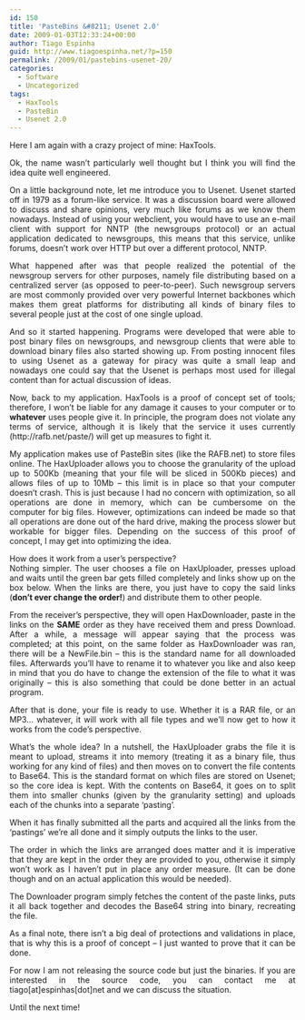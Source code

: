 ```yaml
---
id: 150
title: 'PasteBins &#8211; Usenet 2.0'
date: 2009-01-03T12:33:24+00:00
author: Tiago Espinha
guid: http://www.tiagoespinha.net/?p=150
permalink: /2009/01/pastebins-usenet-20/
categories:
  - Software
  - Uncategorized
tags:
  - HaxTools
  - PasteBin
  - Usenet 2.0
---
```

<p style="text-align: justify;">
  Here I am again with a crazy project of mine: HaxTools.
</p>

<p style="text-align: justify;">
  Ok, the name wasn&#8217;t particularly well thought but I think you will find the idea quite well engineered.
</p>

<p style="text-align: justify;">
  On a little background note, let me introduce you to Usenet. Usenet started off in 1979 as a forum-like service. It was a discussion board were allowed to discuss and share opinions, very much like forums as we know them nowadays. Instead of using your webclient, you would have to use an e-mail client with support for NNTP (the newsgroups protocol) or an actual application dedicated to newsgroups, this means that this service, unlike forums, doesn&#8217;t work over HTTP but over a different protocol, NNTP.
</p>

<p style="text-align: justify;">
  What happened after was that people realized the potential of the newsgroup servers for other purposes, namely file distributing based on a centralized server (as opposed to peer-to-peer). Such newsgroup servers are most commonly provided over very powerful Internet backbones which makes them great platforms for distributing all kinds of binary files to several people just at the cost of one single upload.
</p>

<p style="text-align: justify;">
  And so it started happening. Programs were developed that were able to post binary files on newsgroups, and newsgroup clients that were able to download binary files also started showing up. From posting innocent files to using Usenet as a gateway for piracy was quite a small leap and nowadays one could say that the Usenet is perhaps most used for illegal content than for actual discussion of ideas.
</p>

<p style="text-align: justify;">
  Now, back to my application. HaxTools is a proof of concept set of tools; therefore, I won&#8217;t be liable for any damage it causes to your computer or to <strong>whatever</strong> uses people give it. In principle, the program does not violate any terms of service, although it is likely that the service it uses currently (http://rafb.net/paste/) will get up measures to fight it.
</p>

<p style="text-align: justify;">
  My application makes use of PasteBin sites (like the RAFB.net) to store files online. The HaxUploader allows you to choose the granularity of the upload up to 500Kb (meaning that your file will be sliced in 500Kb pieces) and allows files of up to 10Mb &#8211; this limit is in place so that your computer doesn&#8217;t crash. This is just because I had no concern with optimization, so all operations are done in memory, which can be cumbersome on the computer for big files. However, optimizations can indeed be made so that all operations are done out of the hard drive, making the process slower but workable for bigger files. Depending on the success of this proof of concept, I may get into optimizing the idea.
</p>

<p style="text-align: justify;">
  How does it work from a user&#8217;s perspective?<br /> Nothing simpler. The user chooses a file on HaxUploader, presses upload and waits until the green bar gets filled completely and links show up on the box below. When the links are there, you just have to copy the said links (<strong>don&#8217;t ever change the order!</strong>) and distribute them to other people.
</p>

<p style="text-align: justify;">
  From the receiver&#8217;s perspective, they will open HaxDownloader, paste in the links on the <strong>SAME</strong> order as they have received them and press Download. After a while, a message will appear saying that the process was completed; at this point, on the same folder as HaxDownloader was ran, there will be a NewFile.bin &#8211; this is the standard name for all downloaded files. Afterwards you&#8217;ll have to rename it to whatever you like and also keep in mind that you do have to change the extension of the file to what it was originally &#8211; this is also something that could be done better in an actual program.
</p>

<p style="text-align: justify;">
  After that is done, your file is ready to use. Whether it is a RAR file, or an MP3&#8230; whatever, it will work with all file types and we&#8217;ll now get to how it works from the code&#8217;s perspective.
</p>

<p style="text-align: justify;">
  What&#8217;s the whole idea? In a nutshell, the HaxUploader grabs the file it is meant to upload, streams it into memory (treating it as a binary file, thus working for any kind of files) and then moves on to convert the file contents to Base64. This is the standard format on which files are stored on Usenet; so the core idea is kept. With the contents on Base64, it goes on to split them into smaller chunks (given by the granularity setting) and uploads each of the chunks into a separate &#8216;pasting&#8217;.
</p>

<p style="text-align: justify;">
  When it has finally submitted all the parts and acquired all the links from the &#8216;pastings&#8217; we&#8217;re all done and it simply outputs the links to the user.
</p>

<p style="text-align: justify;">
  The order in which the links are arranged does matter and it is imperative that they are kept in the order they are provided to you, otherwise it simply won&#8217;t work as I haven&#8217;t put in place any order measure. (It can be done though and on an actual application this would be needed).
</p>

<p style="text-align: justify;">
  The Downloader program simply fetches the content of the paste links, puts it all back together and decodes the Base64 string into binary, recreating the file.
</p>

<p style="text-align: justify;">
  As a final note, there isn&#8217;t a big deal of protections and validations in place, that is why this is a proof of concept &#8211; I just wanted to prove that it can be done.
</p>

<p style="text-align: justify;">
  For now I am not releasing the source code but just the binaries. If you are interested in the source code, you can contact me at tiago[at]espinhas[dot]net and we can discuss the situation.
</p>

<p style="text-align: justify;">
  Until the next time!
</p>